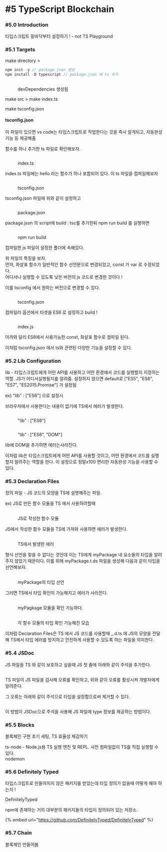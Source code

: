 # #5 TypeScript Blockchain

### #5.0 Introduction

타입스크립트 밑바닥부터 설정하기 ! - not TS Playground



### #5.1 Targets

make directory >&#x20;

```typescript
npm init -y // package.json 생성
npm install -D typescript // package.json 에 ts 추가
```

<figure><img src="../../../.gitbook/assets/image (23).png" alt=""><figcaption><p>devDependencies 생성됨</p></figcaption></figure>

make src > make index.ts



make tsconfig.json

#### tsconfig.json

이 파일이 있으면 vs code는 타입스크립트로 작업한다는 것을 즉시 알게되고, 자동완성기능 등 제공해줌



함수를 하나 추가한 ts 파일로 확인해보자.

<figure><img src="../../../.gitbook/assets/image (14).png" alt=""><figcaption><p>index.ts</p></figcaption></figure>

index.ts 파일에는 hello 라는 함수가 하나 포함되어 있다. 이 ts 파일을 컴파일해보자

<figure><img src="../../../.gitbook/assets/image (22).png" alt=""><figcaption><p>tsconfig.json</p></figcaption></figure>

tsconfig.json 파일에 위와 같이 설정하고

<figure><img src="../../../.gitbook/assets/image (17).png" alt=""><figcaption><p>package.json</p></figcaption></figure>

package.json 의 script에 build : tsc를 추가한뒤 npm run build 를 실행하면

<figure><img src="../../../.gitbook/assets/image (13).png" alt=""><figcaption><p>npm run build</p></figcaption></figure>

컴파일한 js 파일이 설정한 폴더에 속해있다.



위 파일의 특징을 보자.\
먼저, 화살표 함수가 일반적인 함수 선언문으로 변경되었고, const 가 var 로 수정되었다.\
어디서나 실행할 수 있도록 낮은 버전의 js 코드로 변경한 것이다 !



이를 tsconfig 에서 원하는 버전으로 변경할 수 있다.

<figure><img src="../../../.gitbook/assets/image (4).png" alt=""><figcaption><p>tsconfig.json</p></figcaption></figure>

컴파일러 옵션에서 타겟을 ES6 로 설정하고 build !



<figure><img src="../../../.gitbook/assets/image (11).png" alt=""><figcaption><p>index.js</p></figcaption></figure>

아까와 달리 ES6에서 사용가능한 const, 화살표 함수로 컴파일 된다.



이처럼 tsconfig.json 에서 ts와 관련된 다양한 기능을 설정할 수 있다.



### #5.2 Lib Configuration

lib - 타입스크립트에게 어떤 API를 사용하고 어떤 환경에서 코드를 실행할지 지정하는 역할.  JS가  어디서실행될지를 알려줌. 설정하지 않으면 default로 \["ES5", "ES6", "ES7", "ES2015.Promise"] 가 설정됨

ex) "lib" : \["ES6"] 으로 설정시

브라우저에서 사용한다는 내용이 없기에 TS에서 에러가 발생한다.

<figure><img src="../../../.gitbook/assets/image (3).png" alt=""><figcaption><p>"lib" : ["ES6"]</p></figcaption></figure>

<figure><img src="../../../.gitbook/assets/image (30).png" alt=""><figcaption><p>"lib" : ["ES6", "DOM"]</p></figcaption></figure>

lib에 DOM을 추가하면 에러는사라진다.



이처럼 lib은 타입스크립트에게 어떤 API를 사용할 것이고, 어떤 환경에서 코드를 실행할지 알려주는 역할을 한다. 이 설정으로 정말x100 편리한 자동완성 기능을 사용할 수 있다.



### #5.3 Declaration Files

정의 파일 - JS 코드의 모양을 TS에 설명해주는 파일.



ex) JS로 만든 함수 모듈을 TS 에서 사용하려할때

<figure><img src="../../../.gitbook/assets/image (19).png" alt=""><figcaption><p>JS로 작성한 함수 모듈</p></figcaption></figure>

JS에서 작성한 함수 모듈을 TS에 가져와 사용하면 에러가 발생한다.

<figure><img src="../../../.gitbook/assets/image (27).png" alt=""><figcaption><p>TS에서 발생한 에러</p></figcaption></figure>

형식 선언을 찾을 수 없다는 것인데 이는 TS에게 myPackage 내 요소들의 타입을 알려주지 않았기 때문이다. 이를 위해 myPackage.t.ds 파일을 생성해 다음과 같이 타입을 선언해보자.

<figure><img src="../../../.gitbook/assets/image (29).png" alt=""><figcaption><p>myPackage의 타입 선언</p></figcaption></figure>

그러면 TS에서 타입 확인이 가능해지고 에러가 사라진다.&#x20;

<figure><img src="../../../.gitbook/assets/image (28).png" alt=""><figcaption><p>myPagkage 모듈을 확인 가능하다.</p></figcaption></figure>

<figure><img src="../../../.gitbook/assets/image (15).png" alt=""><figcaption><p>각 함수 모듈의 타입 확인 가능해진 모습</p></figcaption></figure>



이처럼 Declaration Files은 TS 에서 JS 코드를 사용할때  \_.d.ts 에 JS의 모양을 전달해 TS에서 타입 에러를 방지하고 안전하게 사용할 수 있도록 하는 파일을 의미한다.



### #5.4 JSDoc

JS 파일을 TS 와 같이 보호하고 싶을때 JS 첫 줄에 아래와 같이 주석을 추가한다.

<figure><img src="../../../.gitbook/assets/image (6).png" alt=""><figcaption></figcaption></figure>

TS 파일이 JS 파일을 검사해 오류를 확인하고, 위와 같이 오류를 활성시켜 개발자에게 알려준다.

그 오류는 아래와 같이 주석으로 타입을 설정함으로써 제거할 수 있다.

<figure><img src="../../../.gitbook/assets/image (1).png" alt=""><figcaption></figcaption></figure>

이 방법이 JSDoc으로 주석을 사용해 JS 파일에 type 정보를 제공하는 방법이다.



### #5.5 Blocks

블록체인 구현 초기 세팅, TS 효율성 체감하기



ts-node - Node.js용 TS 실행 엔진 및 REPL. 사전 컴파일없이 TS를 직접 실행할 수 있다.\
nodemon



### #5.6 Definitely Typed

타입스크립트로 만들어지지 않은 패키지를 받았는데 타입 정의가 없을때 어떻게 해야 하는지 !



DefinitelyTyped

npm에 존재하는 거의 대부분의 패키지들의 타입이 정의되어 있는 저장소.

{% embed url="https://github.com/DefinitelyTyped/DefinitelyTyped" %}

### #5.7 Chain

블록체인 만들어봄

<figure><img src="../../../.gitbook/assets/image (31).png" alt=""><figcaption></figcaption></figure>

